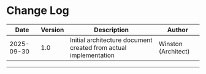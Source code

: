 # Change Log

| Date | Version | Description | Author |
|------|---------|-------------|--------|
| 2025-09-30 | 1.0 | Initial architecture document created from actual implementation | Winston (Architect) |

---
